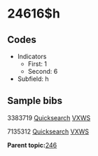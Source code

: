# 24616$h

## Codes

-   Indicators
    -   First: 1
    -   Second: 6
-   Subfield: h

## Sample bibs

3383719 [Quicksearch](https://search.library.yale.edu/catalog/3383719) [VXWS](http://prodorbis.library.yale.edu:7014/vxws/GetHoldingsService?bibId=3383719)

7135312 [Quicksearch](https://search.library.yale.edu/catalog/7135312) [VXWS](http://prodorbis.library.yale.edu:7014/vxws/GetHoldingsService?bibId=7135312)

**Parent topic:**[246](../../tags/246/246.md)

